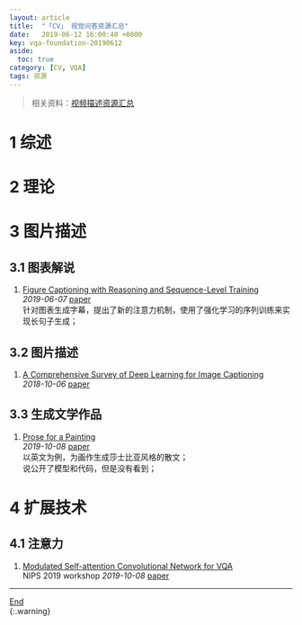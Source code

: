 ```yaml
---
layout: article
title:  "「CV」 视觉问答资源汇总"
date:   2019-06-12 16:00:40 +0800
key: vqa-foundation-20190612
aside:
  toc: true
category: [CV, VQA]
tags: 资源
---
```

<span id='head'></span>  
>相关资料：[视频描述资源汇总](/video/video_caption/2019/08/23/foundation.html)     

<!--more-->
# 1 综述

# 2 理论

# 3 图片描述

## 3.1 图表解说
1. [Figure Captioning with Reasoning and Sequence-Level Training](http://cn.arxiv.org/abs/1906.02850)   
*2019-06-07* [paper](https://arxiv.org/abs/1906.02850)    
针对图表生成字幕，提出了新的注意力机制，使用了强化学习的序列训练来实现长句子生成；   

## 3.2 图片描述
1. [A Comprehensive Survey of Deep Learning for Image Captioning](https://arxiv.org/abs/1810.04020)     
*2018-10-06* [paper](https://arxiv.org/abs/1810.04020)    

## 3.3 生成文学作品
1. [Prose for a Painting](http://cn.arxiv.org/abs/1910.03634)     
*2019-10-08* [paper](https://arxiv.org/abs/1910.03634)    
以英文为例，为画作生成莎士比亚风格的散文；    
说公开了模型和代码，但是没有看到；    

# 4 扩展技术
## 4.1 注意力
1. [Modulated Self-attention Convolutional Network for VQA](http://cn.arxiv.org/abs/1910.03343)     
NIPS 2019 workshop *2019-10-08* [paper](https://arxiv.org/abs/1910.03343)    





-------------------  
[End](#head)   
{:.warning}  
